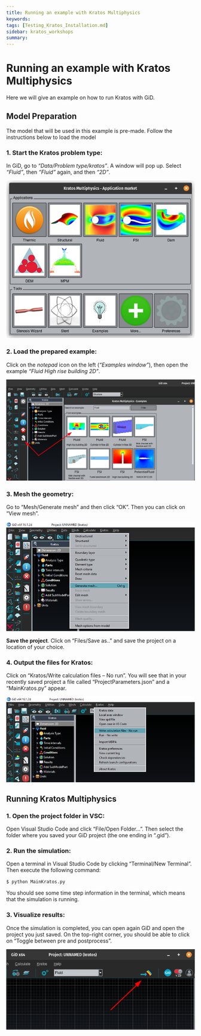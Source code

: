 ```yaml
---
title: Running an example with Kratos Multiphysics
keywords: 
tags: [Testing_Kratos_Installation.md]
sidebar: kratos_workshops
summary: 
---
```

# Running an example with Kratos Multiphysics
Here we will give an example on how to run Kratos with GiD. 
## Model Preparation
The model that will be used in this example is pre-made. Follow the instructions below to load the model
### 1. Start the Kratos problem type:
In GiD, go to *“Data/Problem type/kratos”*. A window will pop up. Select *“Fluid”*, then *“Fluid”* again, and then *“2D”*.

![GiD_Kratos_retrieve](../../../../../images/WindEngineering/GiD_problem_type.png)

### 2. Load the prepared example:
Click on the *notepad* icon on the left (*“Examples window”*), then open the example *“Fluid High rise building 2D”*.

![GiD_Kratos_retrieve](../../../../../images/WindEngineering/GiD_problem_type2.png)

### 3. Mesh the geometry:
Go to “Mesh/Generate mesh” and then click “OK”. Then you can click on “View mesh”.

![GiD_Kratos_retrieve](../../../../../images/WindEngineering/GiD_problem_type3.png)

**Save the project**. Click on “Files/Save as..” and save the project on a location of your choice.

### 4. Output the files for Kratos:
Click on “Kratos/Write calculation files – No run”. You will see that in your recently saved project a file called “ProjectParameters.json” and a “MainKratos.py” appear.

![GiD_Kratos_retrieve](../../../../../images/WindEngineering/GiD_problem_type4.png)

## Running Kratos Multiphysics
### 1. Open the project folder in VSC:
Open Visual Studio Code and click “File/Open Folder…”. Then select the folder where you saved your GiD project (the one ending in “.gid”).

### 2. Run the simulation:
Open a terminal in Visual Studio Code by clicking “Terminal/New Terminal”. Then execute the following command:
```shell
$ python MainKratos.py
```
You should see some time step information in the terminal, which means that the simulation is running.

### 3. Visualize results:
Once the simulation is completed, you can open again GiD and open the project you just saved. On the top-right corner, you should be able to click on “Toggle between pre and postprocess”.

![GiD_Kratos_retrieve](../../../../../images/WindEngineering/GiD_problem_type5.png)
